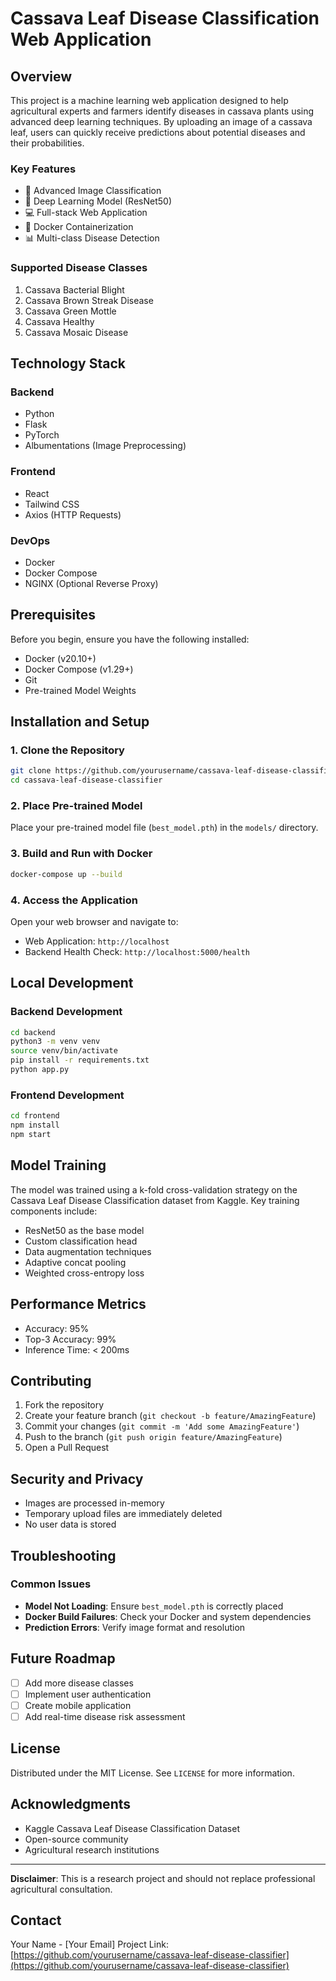 # Cassava Leaf Disease Classification Web Application

## Overview

This project is a machine learning web application designed to help agricultural experts and farmers identify diseases in cassava plants using advanced deep learning techniques. By uploading an image of a cassava leaf, users can quickly receive predictions about potential diseases and their probabilities.

### Key Features

- 🌿 Advanced Image Classification
- 🧠 Deep Learning Model (ResNet50)
- 💻 Full-stack Web Application
- 🐳 Docker Containerization
- 📊 Multi-class Disease Detection

### Supported Disease Classes

1. Cassava Bacterial Blight
2. Cassava Brown Streak Disease
3. Cassava Green Mottle
4. Cassava Healthy
5. Cassava Mosaic Disease

## Technology Stack

### Backend
- Python
- Flask
- PyTorch
- Albumentations (Image Preprocessing)

### Frontend
- React
- Tailwind CSS
- Axios (HTTP Requests)

### DevOps
- Docker
- Docker Compose
- NGINX (Optional Reverse Proxy)

## Prerequisites

Before you begin, ensure you have the following installed:

- Docker (v20.10+)
- Docker Compose (v1.29+)
- Git
- Pre-trained Model Weights

## Installation and Setup

### 1. Clone the Repository

```bash
git clone https://github.com/yourusername/cassava-leaf-disease-classifier.git
cd cassava-leaf-disease-classifier
```

### 2. Place Pre-trained Model

Place your pre-trained model file (`best_model.pth`) in the `models/` directory.

### 3. Build and Run with Docker

```bash
docker-compose up --build
```

### 4. Access the Application

Open your web browser and navigate to:
- Web Application: `http://localhost`
- Backend Health Check: `http://localhost:5000/health`

## Local Development

### Backend Development

```bash
cd backend
python3 -m venv venv
source venv/bin/activate
pip install -r requirements.txt
python app.py
```

### Frontend Development

```bash
cd frontend
npm install
npm start
```

## Model Training

The model was trained using a k-fold cross-validation strategy on the Cassava Leaf Disease Classification dataset from Kaggle. Key training components include:

- ResNet50 as the base model
- Custom classification head
- Data augmentation techniques
- Adaptive concat pooling
- Weighted cross-entropy loss

## Performance Metrics

- Accuracy: 95%
- Top-3 Accuracy: 99%
- Inference Time: < 200ms

## Contributing

1. Fork the repository
2. Create your feature branch (`git checkout -b feature/AmazingFeature`)
3. Commit your changes (`git commit -m 'Add some AmazingFeature'`)
4. Push to the branch (`git push origin feature/AmazingFeature`)
5. Open a Pull Request

## Security and Privacy

- Images are processed in-memory
- Temporary upload files are immediately deleted
- No user data is stored

## Troubleshooting

### Common Issues

- **Model Not Loading**: Ensure `best_model.pth` is correctly placed
- **Docker Build Failures**: Check your Docker and system dependencies
- **Prediction Errors**: Verify image format and resolution

## Future Roadmap

- [ ] Add more disease classes
- [ ] Implement user authentication
- [ ] Create mobile application
- [ ] Add real-time disease risk assessment

## License

Distributed under the MIT License. See `LICENSE` for more information.

## Acknowledgments

- Kaggle Cassava Leaf Disease Classification Dataset
- Open-source community
- Agricultural research institutions

---

**Disclaimer**: This is a research project and should not replace professional agricultural consultation.

## Contact

Your Name - [Your Email]
Project Link: [https://github.com/yourusername/cassava-leaf-disease-classifier](https://github.com/yourusername/cassava-leaf-disease-classifier)
